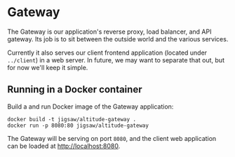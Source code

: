 # Gateway

The Gateway is our application's reverse proxy, load balancer, and API gateway.
Its job is to sit between the outside world and the various services.

Currently it also serves our client frontend application (located under
`../client`) in a web server. In future, we may want to separate that out, but
for now we'll keep it simple.

## Running in a Docker container

Build a and run Docker image of the Gateway application:

```shell
docker build -t jigsaw/altitude-gateway .
docker run -p 8080:80 jigsaw/altitude-gateway
```

The Gateway will be serving on port `8080`, and the client web
application can be loaded at <http://localhost:8080>.
